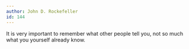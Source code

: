 ```yaml
---
author: John D. Rockefeller
id: 144
---
```


It is very important to remember what other people tell you, not so much what you yourself already know.